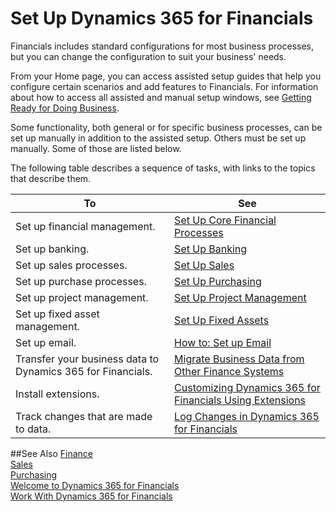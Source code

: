 <properties
	pageTitle="Set Up Dynamics 365 for Financials | Financials"
    description="Set Up Dynamics 365 for Financials"
    services="project-madeira"
    documentationCenter=""
    authors="edupont04"/>
<tags
    ms.service="project-madeira"
    ms.topic="article"
    ms.devlang="na"
    ms.tgt_pltfrm="na"
    ms.workload="na"
    ms.date="11/29/2016"
    ms.author="edupont04" />

# Set Up Dynamics 365 for Financials
Financials includes standard configurations for most business processes, but you can change the configuration to suit your business' needs.

From your Home page, you can access assisted setup guides that help you configure certain scenarios and add features to Financials. For information about how to access all assisted and manual setup windows, see [Getting Ready for Doing Business](ui-get-ready-business.md).

Some functionality, both general or for specific business processes, can be set up manually in addition to the assisted setup. Others must be set up manually. Some of those are listed below. 

The following table describes a sequence of tasks, with links to the topics that describe them.

| To                                                                  | See                      |
|---------------------------------------------------------------------|--------------------------|
|Set up financial management.|[Set Up Core Financial Processes](finance-setup-finance.md)|
|Set up banking.|[Set Up Banking](bank-setup-banking.md)|
|Set up sales processes.|[Set Up Sales](sales-setup-sales.md)|
|Set up purchase processes.|[Set Up Purchasing](purchasing-setup-purchasing.md)|
|Set up project management.|[Set Up Project Management](projects-setup-projects.md)|
|Set up fixed asset management.|[Set Up Fixed Assets](fa-setup.md)|
|Set up email.|[How to: Set up Email](madeira-how-setup-email.md)|
|Transfer your business data to Dynamics 365 for Financials.| [Migrate Business Data from Other Finance Systems](upload-data.md)|
|Install extensions.|[Customizing Dynamics 365 for Financials Using Extensions](ui-extensions.md)|
|Track changes that are made to data.|[Log Changes in Dynamics 365 for Financials](across-log-changes.md)|

##See Also
[Finance](finance.md)  
[Sales](sales-manage-sales.md)  
[Purchasing](purchasing-manage-purchasing.md)  
[Welcome to Dynamics 365 for Financials](madeira-get-started.md)  
[Work With Dynamics 365 for Financials](ui-work-product.md)
